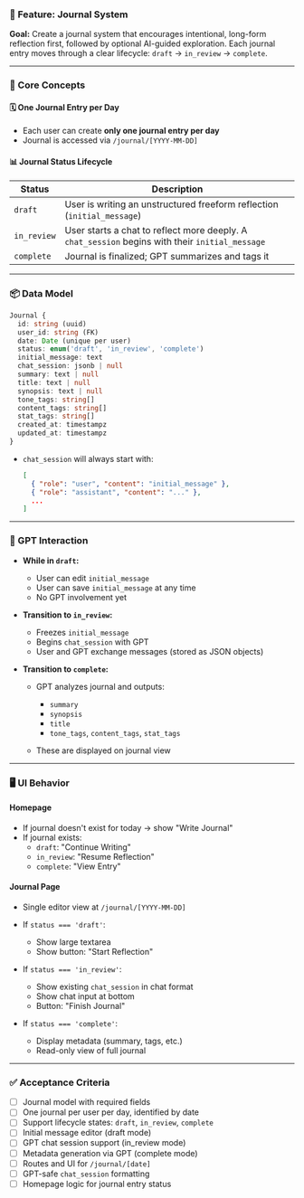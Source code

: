 ### 📘 Feature: Journal System

**Goal:**
Create a journal system that encourages intentional, long-form reflection first, followed by optional AI-guided exploration. Each journal entry moves through a clear lifecycle: `draft` → `in_review` → `complete`.

---

### 🧱 Core Concepts

#### 🗓 One Journal Entry per Day

- Each user can create **only one journal entry per day**
- Journal is accessed via `/journal/[YYYY-MM-DD]`

#### 📊 Journal Status Lifecycle

| Status      | Description                                                                                     |
| ----------- | ----------------------------------------------------------------------------------------------- |
| `draft`     | User is writing an unstructured freeform reflection (`initial_message`)                         |
| `in_review` | User starts a chat to reflect more deeply. A `chat_session` begins with their `initial_message` |
| `complete`  | Journal is finalized; GPT summarizes and tags it                                                |

---

### 📦 Data Model

```ts
Journal {
  id: string (uuid)
  user_id: string (FK)
  date: Date (unique per user)
  status: enum('draft', 'in_review', 'complete')
  initial_message: text
  chat_session: jsonb | null
  summary: text | null
  title: text | null
  synopsis: text | null
  tone_tags: string[]
  content_tags: string[]
  stat_tags: string[]
  created_at: timestampz
  updated_at: timestampz
}
```

- `chat_session` will always start with:

  ```json
  [
    { "role": "user", "content": "initial_message" },
    { "role": "assistant", "content": "..." },
    ...
  ]
  ```

---

### 🧠 GPT Interaction

- **While in `draft`:**
  - User can edit `initial_message`
  - User can save `initial_message` at any time
  - No GPT involvement yet

- **Transition to `in_review`:**
  - Freezes `initial_message`
  - Begins `chat_session` with GPT
  - User and GPT exchange messages (stored as JSON objects)

- **Transition to `complete`:**
  - GPT analyzes journal and outputs:
    - `summary`
    - `synopsis`
    - `title`
    - `tone_tags`, `content_tags`, `stat_tags`

  - These are displayed on journal view

---

### 🖥️ UI Behavior

#### Homepage

- If journal doesn't exist for today → show "Write Journal"
- If journal exists:
  - `draft`: "Continue Writing"
  - `in_review`: "Resume Reflection"
  - `complete`: "View Entry"

#### Journal Page

- Single editor view at `/journal/[YYYY-MM-DD]`
- If `status === 'draft'`:
  - Show large textarea
  - Show button: "Start Reflection"

- If `status === 'in_review'`:
  - Show existing `chat_session` in chat format
  - Show chat input at bottom
  - Button: "Finish Journal"

- If `status === 'complete'`:
  - Display metadata (summary, tags, etc.)
  - Read-only view of full journal

---

### ✅ Acceptance Criteria

- [ ] Journal model with required fields
- [ ] One journal per user per day, identified by date
- [ ] Support lifecycle states: `draft`, `in_review`, `complete`
- [ ] Initial message editor (draft mode)
- [ ] GPT chat session support (in_review mode)
- [ ] Metadata generation via GPT (complete mode)
- [ ] Routes and UI for `/journal/[date]`
- [ ] GPT-safe `chat_session` formatting
- [ ] Homepage logic for journal entry status
